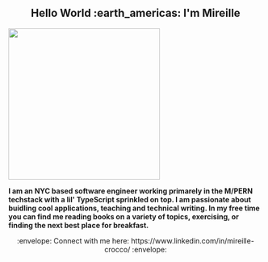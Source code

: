 <div id="header" align="center">
<h2> Hello World :earth_americas: I'm Mireille </h2>
</div>
  
<div id="header" align="left"> 
<img src="https://media.giphy.com/media/dbtDDSvWErdf2/giphy.gif" width="300" />
</div>


  <p><b> I am an NYC based software engineer working primarely in the M/PERN techstack with a lil' TypeScript sprinkled on top. I am passionate about buidling cool applications, teaching and technical writing. In my free time you can find me reading books on a variety of topics, exercising, or finding the next best place for breakfast. </b></p>





<div align="center">
:envelope: Connect with me here: https://www.linkedin.com/in/mireille-crocco/ :envelope:
</div>
<!---
Mireille13/Mireille13 is a ✨ special ✨ repository because its `README.md` (this file) appears on your GitHub profile.
You can click the Preview link to take a look at your changes.
--->
